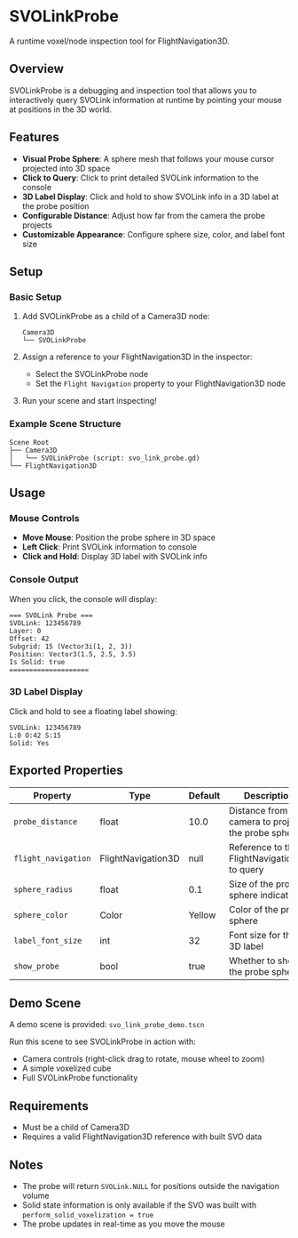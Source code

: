 # SVOLinkProbe

A runtime voxel/node inspection tool for FlightNavigation3D.

## Overview

SVOLinkProbe is a debugging and inspection tool that allows you to interactively query SVOLink information at runtime by pointing your mouse at positions in the 3D world.

## Features

- **Visual Probe Sphere**: A sphere mesh that follows your mouse cursor projected into 3D space
- **Click to Query**: Click to print detailed SVOLink information to the console
- **3D Label Display**: Click and hold to show SVOLink info in a 3D label at the probe position
- **Configurable Distance**: Adjust how far from the camera the probe projects
- **Customizable Appearance**: Configure sphere size, color, and label font size

## Setup

### Basic Setup

1. Add SVOLinkProbe as a child of a Camera3D node:
   ```
   Camera3D
   └── SVOLinkProbe
   ```

2. Assign a reference to your FlightNavigation3D in the inspector:
   - Select the SVOLinkProbe node
   - Set the `Flight Navigation` property to your FlightNavigation3D node

3. Run your scene and start inspecting!

### Example Scene Structure

```
Scene Root
├── Camera3D
│   └── SVOLinkProbe (script: svo_link_probe.gd)
└── FlightNavigation3D
```

## Usage

### Mouse Controls

- **Move Mouse**: Position the probe sphere in 3D space
- **Left Click**: Print SVOLink information to console
- **Click and Hold**: Display 3D label with SVOLink info

### Console Output

When you click, the console will display:
```
=== SVOLink Probe ===
SVOLink: 123456789
Layer: 0
Offset: 42
Subgrid: 15 (Vector3i(1, 2, 3))
Position: Vector3(1.5, 2.5, 3.5)
Is Solid: true
====================
```

### 3D Label Display

Click and hold to see a floating label showing:
```
SVOLink: 123456789
L:0 O:42 S:15
Solid: Yes
```

## Exported Properties

| Property | Type | Default | Description |
|----------|------|---------|-------------|
| `probe_distance` | float | 10.0 | Distance from camera to project the probe sphere |
| `flight_navigation` | FlightNavigation3D | null | Reference to the FlightNavigation3D to query |
| `sphere_radius` | float | 0.1 | Size of the probe sphere indicator |
| `sphere_color` | Color | Yellow | Color of the probe sphere |
| `label_font_size` | int | 32 | Font size for the 3D label |
| `show_probe` | bool | true | Whether to show the probe sphere |

## Demo Scene

A demo scene is provided: `svo_link_probe_demo.tscn`

Run this scene to see SVOLinkProbe in action with:
- Camera controls (right-click drag to rotate, mouse wheel to zoom)
- A simple voxelized cube
- Full SVOLinkProbe functionality

## Requirements

- Must be a child of Camera3D
- Requires a valid FlightNavigation3D reference with built SVO data

## Notes

- The probe will return `SVOLink.NULL` for positions outside the navigation volume
- Solid state information is only available if the SVO was built with `perform_solid_voxelization = true`
- The probe updates in real-time as you move the mouse
